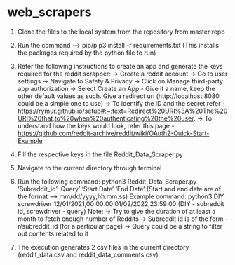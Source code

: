 # web_scrapers

1. Clone the files to the local system from the repository from master repo
2. Run the command —> pip/pip3 install -r requirements.txt (This installs the packages required by the python file to run)
3. Refer the following instructions to create an app and generate the keys required for the reddit scrapper: 
       -> Create a reddit account
       -> Go to user settings
       -> Navigate to Safety & Privacy
       -> Click on Manage third-party app authorization 
       -> Select Create an App - Give it a name, keep the other default values as such. Give a redirect uri (http://localhost:8080 could be a simple one to use)
       -> To identify the ID and the secret refer - https://rymur.github.io/setup#:~:text=Redirect%20URI%3A%20The%20URI%20that,to%20when%20authenticating%20the%20user. 
       -> To understand how the keys would look, refer this page - https://github.com/reddit-archive/reddit/wiki/OAuth2-Quick-Start-Example 
	
4. Fill the respective keys in the file Reddit_Data_Scraper.py
5. Navigate to the current directory through terminal
6. Run the following command: python3 Reddit_Data_Scraper.py ’Subreddit_id’ ‘Query’ ‘Start Date’ ‘End Date’  (Start and end date are of the format —> mm/dd/yyyy,hh:mm:ss)
       Example command: python3 DIY screwdriver 12/01/2021,00:00:00 01/02/2022,23:59:00 (DIY - subreddit id, screwdriver - query)
	Note: 
	-> Try to give the duration of at least a month to fetch enough number of Reddits
        -> Subreddit id is of the form - r/subreddit_id (for a particular page)
        -> Query could be a string to filter out contents related to it
7. The execution generates 2 csv files in the current directory (reddit_data.csv and reddit_data_comments.csv)




